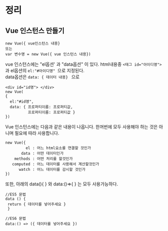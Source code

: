 # 정리

## Vue 인스턴스 만들기

```
new Vue({ vue인스턴스 내용}
또는 
var 변수명 = new Vue({ vue 인스턴스 내용})
```
vue 인스턴스에는 "el옵션' 과 "data옵션" 이 있다.
html내용중 ```<태그 id="아이디명">``` 과 el옵션의 ```el:"#아이디명" ```으로 지정된다.  
data옵션은 ``` data: { 데이터 내용}  ``` 으로

```
<div id="id명"> </div>
new Vue(
{
  el:"#id명",
  data: { 프로퍼티이름: 프로퍼티값,
          프로퍼티이름: 프로퍼티값 }
})

```

Vue 인스턴스에는 다음과 같은 내용이 나옵니다. 한꺼번에 모두 사용해야 하는 것은 아니며 필요에 따라 사용합니다.
```vue
new Vue({
         el : 어느 html요소를 연결할 것인가
       data : 어떤 데이터인가
    methods : 어떤 처리를 할것인가
   computed : 어느 데이터를 사용해서 계산할것인가
      watch : 어느 데이터를 감시할 것인가
})

```
또한, 아래의 data(){ } 와 data:()=>{ } 는 모두 사용가능하다. 

```
//ES5 문법
data () {
 return { 데이터를 넣어주세요 }
 }

//ES6 문법
data:() => ({ 데이터를 넣어주세요 })
```




